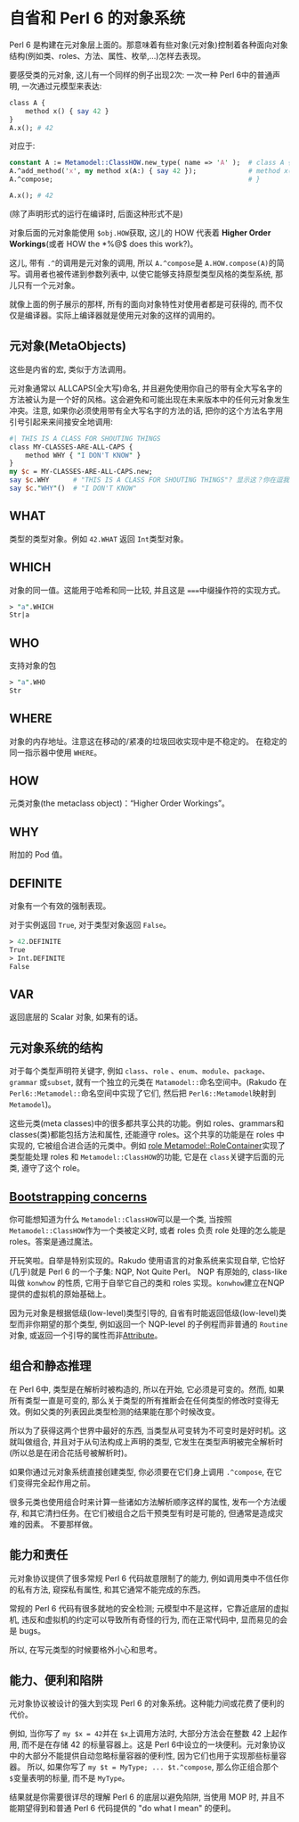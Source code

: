 

# 自省和 Perl 6 的对象系统

Perl 6 是构建在元对象层上面的。那意味着有些对象(元对象)控制着各种面向对象结构(例如类、roles、方法、属性、枚举,…)怎样去表现。

要感受类的元对象, 这儿有一个同样的例子出现2次: 一次一种 Perl 6中的普通声明, 一次通过元模型来表达:

``` perl
class A {
    method x() { say 42 }
}
A.x(); # 42
```

对应于:

``` perl
constant A := Metamodel::ClassHOW.new_type( name => 'A' );  # class A {
A.^add_method('x', my method x(A:) { say 42 });             # method x() .. .
A.^compose;                                                 # }

A.x(); # 42
```

(除了声明形式的运行在编译时, 后面这种形式不是)

对象后面的元对象能使用 `$obj.HOW`获取, 这儿的 HOW 代表着 **Higher Order Workings**(或者 HOW the *%@$ does this work?)。

这儿, 带有 `.^`的调用是元对象的调用, 所以 `A.^compose`是 `A.HOW.compose(A)`的简写。调用者也被传递到参数列表中, 以使它能够支持原型类型风格的类型系统, 那儿只有一个元对象。

就像上面的例子展示的那样, 所有的面向对象特性对使用者都是可获得的, 而不仅仅是编译器。实际上编译器就是使用元对象的这样的调用的。

## 元对象(MetaObjects)

这些是内省的宏, 类似于方法调用。

元对象通常以 ALLCAPS(全大写)命名, 并且避免使用你自己的带有全大写名字的方法被认为是一个好的风格。这会避免和可能出现在未来版本中的任何元对象发生冲突。注意, 如果你必须使用带有全大写名字的方法的话, 把你的这个方法名字用引号引起来来间接安全地调用:

``` perl
#| THIS IS A CLASS FOR SHOUTING THINGS
class MY-CLASSES-ARE-ALL-CAPS {
    method WHY { "I DON'T KNOW" }
}
my $c = MY-CLASSES-ARE-ALL-CAPS.new;
say $c.WHY      # "THIS IS A CLASS FOR SHOUTING THINGS"? 显示这？你在逗我!
say $c."WHY"()  # "I DON'T KNOW"
```

## WHAT

类型的类型对象。例如 `42.WHAT` 返回 `Int`类型对象。

## WHICH

对象的同一值。这能用于哈希和同一比较, 并且这是 `===`中缀操作符的实现方式。

``` perl
> "a".WHICH
Str|a
```



## WHO

支持对象的包

``` perl
> "a".WHO
Str
```

## WHERE

对象的内存地址。注意这在移动的/紧凑的垃圾回收实现中是不稳定的。 在稳定的同一指示器中使用 `WHERE`。

## HOW

元类对象(the metaclass object)：“Higher Order Workings”。

## WHY

附加的 Pod 值。

## DEFINITE

对象有一个有效的强制表现。

对于实例返回 `True`, 对于类型对象返回 `False`。

``` perl
> 42.DEFINITE
True
> Int.DEFINITE
False
```

## VAR

返回底层的 Scalar 对象, 如果有的话。

## 元对象系统的结构

对于每个类型声明符关键字, 例如 `class`、`role` 、`enum`、`module`、`package`、`grammar` 或`subset`, 就有一个独立的元类在 `Matamodel::`命名空间中。(Rakudo 在 `Perl6::Metamodel::`命名空间中实现了它们, 然后把 `Perl6::Metamodel`映射到 `Metamodel`)。

这些元类(meta classes)中的很多都共享公共的功能。例如 roles、grammars和 classes(类)都能包括方法和属性, 还能遵守 roles。这个共享的功能是在 roles 中实现的, 它被组合进合适的元类中。例如 [role Metamodel::RoleContainer](http://doc.perl6.org/type/Metamodel::RoleContainer)实现了类型能处理 roles 和 `Metamodel::ClassHOW`的功能, 它是在 `class`关键字后面的元类, 遵守了这个 role。

## [Bootstrapping concerns](http://doc.perl6.org/language/mop#___top)

你可能想知道为什么 `Metamodel::ClassHOW`可以是一个类, 当按照`Metamodel::ClassHOW`作为一个类被定义时, 或者 roles 负责 role 处理的怎么能是 roles。答案是通过魔法。

开玩笑啦。自举是特别实现的。Rakudo 使用语言的对象系统来实现自举, 它恰好(几乎)就是 Perl 6 的一个子集: NQP, Not Quite Perl。 NQP 有原始的, class-like 叫做 `konwhow` 的性质, 它用于自举它自己的类和 roles 实现。`konwhow`建立在NQP 提供的虚拟机的原始基础上。

因为元对象是根据低级(low-level)类型引导的, 自省有时能返回低级(low-level)类型而非你期望的那个类型, 例如返回一个 NQP-level 的子例程而非普通的 `Routine`对象, 或返回一个引导的属性而非[Attribute](http://doc.perl6.org/type/Attribute)。

## 组合和静态推理

在 Perl 6中, 类型是在解析时被构造的, 所以在开始, 它必须是可变的。然而, 如果所有类型一直是可变的, 那么关于类型的所有推断会在任何类型的修改时变得无效。例如父类的列表因此类型检测的结果能在那个时候改变。

所以为了获得这两个世界中最好的东西, 当类型从可变转为不可变时是好时机。这就叫做组合, 并且对于从句法构成上声明的类型, 它发生在类型声明被完全解析时(所以总是在闭合花括号被解析时)。

如果你通过元对象系统直接创建类型, 你必须要在它们身上调用 `.^compose`, 在它们变得完全起作用之前。

很多元类也使用组合时来计算一些诸如方法解析顺序这样的属性, 发布一个方法缓存, 和其它清扫任务。在它们被组合之后干预类型有时是可能的, 但通常是造成灾难的因素。 不要那样做。

## 能力和责任

元对象协议提供了很多常规 Perl 6 代码故意限制了的能力, 例如调用类中不信任你的私有方法, 窥探私有属性, 和其它通常不能完成的东西。

常规的 Perl 6 代码有很多就地的安全检测; 元模型中不是这样，它靠近底层的虚拟机, 违反和虚拟机的约定可以导致所有奇怪的行为, 而在正常代码中, 显而易见的会是 bugs。

所以, 在写元类型的时候要格外小心和思考。

## 能力、便利和陷阱

元对象协议被设计的强大到实现 Perl 6 的对象系统。这种能力间或花费了便利的代价。

例如, 当你写了 `my $x = 42`并在 `$x`上调用方法时, 大部分方法会在整数 42 上起作用, 而不是在存储 42 的标量容器上。这是 Perl 6中设立的一块便利。元对象协议中的大部分不能提供自动忽略标量容器的便利性, 因为它们也用于实现那些标量容器。 所以, 如果你写了 `my $t = MyType; ... $t.^compose`, 那么你正组合那个`$`变量表明的标量, 而不是 `MyType`。

结果就是你需要很详尽的理解 Perl 6 的底层以避免陷阱, 当使用 MOP 时, 并且不能期望得到和普通 Perl 6 代码提供的 "do what I mean" 的便利。















